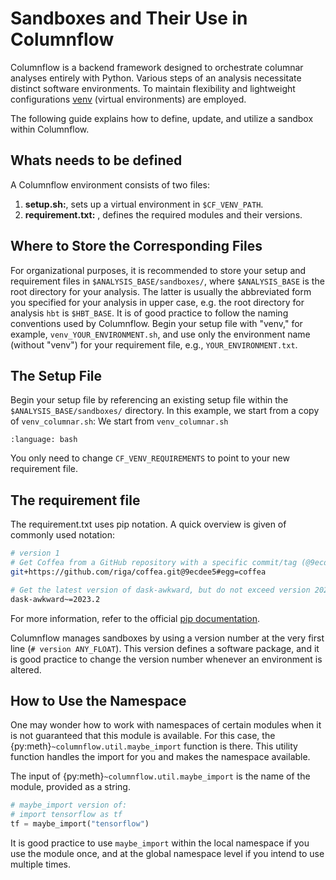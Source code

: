 
# Sandboxes and Their Use in Columnflow

Columnflow is a backend framework designed to orchestrate columnar analyses entirely with Python.
Various steps of an analysis necessitate distinct software environments.
To maintain flexibility and lightweight configurations [venv](https://docs.python.org/3/library/venv.html) (virtual environments) are employed.

The following guide explains how to define, update, and utilize a sandbox within Columnflow.

## Whats needs to be defined

A Columnflow environment consists of two files:

1. **setup.sh:**, sets up a virtual environment in `$CF_VENV_PATH`.
2. **requirement.txt:** , defines the required modules and their versions.

## Where to Store the Corresponding Files

For organizational purposes, it is recommended to store your setup and requirement files in `$ANALYSIS_BASE/sandboxes/`, where `$ANALYSIS_BASE` is the root directory for your analysis.
The latter is usually the abbreviated form you specified for your analysis in upper case, e.g. the root directory for analysis `hbt` is `$HBT_BASE`.
It is of good practice to follow the naming conventions used by Columnflow.
Begin your setup file with "venv," for example, `venv_YOUR_ENVIRONMENT.sh`, and use only the environment name (without "venv") for your requirement file, e.g., `YOUR_ENVIRONMENT.txt`.

## The Setup File

Begin your setup file by referencing an existing setup file within the `$ANALYSIS_BASE/sandboxes/` directory.
In this example, we start from a copy of `venv_columnar.sh`:
We start from `venv_columnar.sh`

```{literalinclude} ../../sandboxes/venv_columnar.sh
:language: bash
```

You only need to change `CF_VENV_REQUIREMENTS` to point to your new requirement file.

## The requirement file

The requirement.txt uses pip notation.
A quick overview is given of commonly used notation:

```bash
# version 1
# Get Coffea from a GitHub repository with a specific commit/tag (@9ecdee5) as an egg file named coffea (#egg=coffea).
git+https://github.com/riga/coffea.git@9ecdee5#egg=coffea

# Get the latest version of dask-awkward, but do not exceed version 2023.2.
dask-awkward~=2023.2
```

For more information, refer to the official [pip documentation](https://pip.pypa.io/en/stable/reference/requirements-file-format/).

Columnflow manages sandboxes by using a version number at the very first line (`# version ANY_FLOAT`).
This version defines a software package, and it is good practice to change the version number whenever an environment is altered.

## How to Use the Namespace

One may wonder how to work with namespaces of certain modules when it is not guaranteed that this module is available.
For this case, the {py:meth}`~columnflow.util.maybe_import` function is there.
This utility function handles the import for you and makes the namespace available.

The input of {py:meth}`~columnflow.util.maybe_import` is the name of the module, provided as a string.

```python
# maybe_import version of:
# import tensorflow as tf
tf = maybe_import("tensorflow")
```

It is good practice to use `maybe_import` within the local namespace if you use the module once, and at the global namespace level if you intend to use multiple times.
